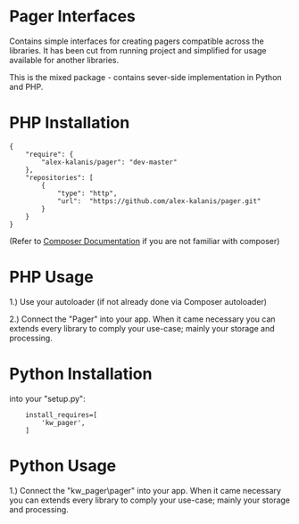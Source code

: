 Pager Interfaces
================

Contains simple interfaces for creating pagers compatible across the libraries.
It has been cut from running project and simplified for usage available for another
libraries.

This is the mixed package - contains sever-side implementation in Python and PHP.

# PHP Installation

```
{
    "require": {
        "alex-kalanis/pager": "dev-master"
    },
    "repositories": [
        {
            "type": "http",
            "url":  "https://github.com/alex-kalanis/pager.git"
        }
    }
}
```

(Refer to [Composer Documentation](https://github.com/composer/composer/blob/master/doc/00-intro.md#introduction) if you are not
familiar with composer)


# PHP Usage

1.) Use your autoloader (if not already done via Composer autoloader)

2.) Connect the "Pager" into your app. When it came necessary
you can extends every library to comply your use-case; mainly your storage and
processing.

# Python Installation

into your "setup.py":

```
    install_requires=[
        'kw_pager',
    ]
```

# Python Usage

1.) Connect the "kw_pager\pager" into your app. When it came necessary
you can extends every library to comply your use-case; mainly your storage and
processing.
